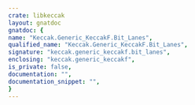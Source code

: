 ```yaml
---
crate: libkeccak
layout: gnatdoc
gnatdoc: {
name: "Keccak.Generic_KeccakF.Bit_Lanes",
qualified_name: "Keccak.Generic_KeccakF.Bit_Lanes",
signature: "keccak.generic_keccakf.bit_lanes",
enclosing: "keccak.generic_keccakf",
is_private: false,
documentation: "",
documentation_snippet: "",
}
---
```


